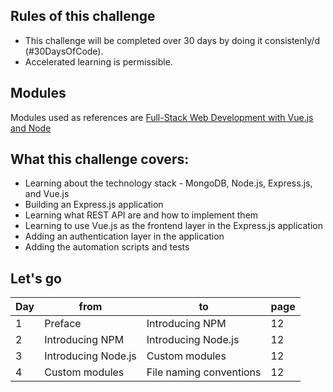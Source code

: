 ## Rules of this challenge

- This challenge will be completed over 30 days by doing it consistenly/d (#30DaysOfCode).
- Accelerated learning is permissible.

## Modules

Modules used as references are [Full-Stack Web Development with Vue.js and Node](https://www.packtpub.com/product/full-stack-web-development-with-vuejs-and-node/9781788831147)

## What this challenge covers:

- Learning about the technology stack - MongoDB, Node.js, Express.js, and Vue.js
- Building an Express.js application
- Learning what REST API are and how to implement them
- Learning to use Vue.js as the frontend layer in the Express.js application
- Adding an authentication layer in the application
- Adding the automation scripts and tests

## Let's go

| Day | from | to | page|
|----|----|----|----|
|1| Preface | Introducing NPM| 12 | 
|2| Introducing NPM | Introducing Node.js | 12 |
|3| Introducing Node.js | Custom modules| 12 |
|4| Custom modules| File naming conventions | 12 |